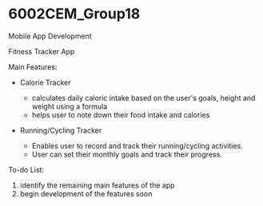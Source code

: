 # 6002CEM_Group18

Mobile App Development 

Fitness Tracker App

Main Features:

* Calorie Tracker
  - calculates daily caloric intake based on the user's goals, height and weight using a formula
  - helps user to note down their food intake and calories 

* Running/Cycling Tracker
  - Enables user to record and track their running/cycling activities.
  - User can set their monthly goals and track their progress.

To-do List:
1) identify the remaining main features of the app
2) begin development of the features soon
